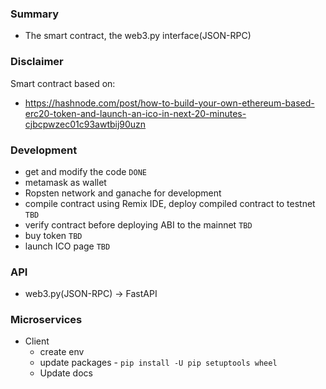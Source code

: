 ### Summary
- The smart contract, the web3.py interface(JSON-RPC)

### Disclaimer
Smart contract based on: 
- https://hashnode.com/post/how-to-build-your-own-ethereum-based-erc20-token-and-launch-an-ico-in-next-20-minutes-cjbcpwzec01c93awtbij90uzn

### Development
- get and modify the code `DONE`
- metamask as wallet
- Ropsten network and ganache for development
- compile contract using Remix IDE, deploy compiled contract to testnet `TBD`
- verify contract before deploying ABI to the mainnet `TBD`
- buy token `TBD`
- launch ICO page `TBD`

### API
- web3.py(JSON-RPC) -> FastAPI

### Microservices
- Client
    - create env
    - update packages - `pip install -U pip setuptools wheel`
    - Update docs
